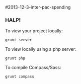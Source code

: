 #2013-12-3-inter-pac-spending

### HALP!

To view your project locally:

    grunt server


To view locally using a php server:

    grunt php


To compile Compass/Sass:

    grunt compass



